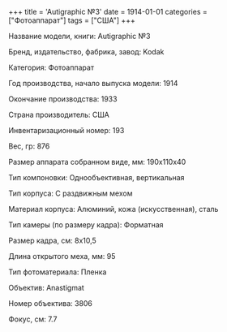 +++
title = 'Autigraphic №3'
date = 1914-01-01
categories = ["Фотоаппарат"]
tags = ["США"]
+++

Название модели, книги: Autigraphic №3

Бренд, издательство, фабрика, завод: Kodak

Категория: Фотоаппарат

Год производства, начало выпуска модели: 1914

Окончание производства: 1933

Страна производитель: США

Инвентаризационный номер: 193

Вес, гр: 876

Размер аппарата  собранном виде, мм: 190x110x40

Тип компоновки: Однообъективная, вертикальная

Тип корпуса: С раздвижным мехом

Материал корпуса: Алюминий, кожа (искусственная), сталь

Тип камеры (по размеру кадра): Форматная

Размер кадра, см: 8x10,5

Длина открытого меха, мм: 95

Тип фотоматериала: Пленка

Объектив: Anastigmat

Номер объектива: 3806

Фокус, см: 7.7

